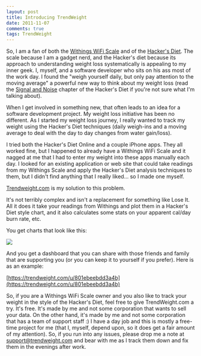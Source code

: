 ```yaml
---
layout: post
title: Introducing TrendWeight
date: 2011-11-07
comments: true
tags: TrendWeight
---
```


So, I am a fan of both the [Withings WiFi Scale](http://www.withings.com/en/bodyscale) and of the [Hacker's Diet](http://www.fourmilab.ch/hackdiet/).   The scale because I am a gadget nerd, and the Hacker's diet because its approach to understanding weight loss systematically is appealing to my inner geek.  I, myself, and a software developer who sits on his ass most of the work day.  I found the "weigh yourself daily, but only pay attention to the moving average" a powerful new way to think about my weight loss (read the [Signal and Noise](http://www.fourmilab.ch/hackdiet/e4/signalnoise.html) chapter of the Hacker's Diet if you're not sure what I'm talking about).

When I get involved in something new, that often leads to an idea for a software development project. My weight loss initiative has been no different.  As I started my weight loss journey, I really wanted to track my weight using the Hacker's Diet techniques (daily weigh-ins and a moving average to deal with the day to day changes from water gain/loss).

I tried both the Hacker's Diet Online and a couple iPhone apps.  They all worked fine, but I happened to already have a Withings WiFi Scale and it nagged at me that I had to enter my weight into these apps manually each day.  I looked for an existing application or web site that could take readings from my Withings Scale and apply the Hacker's Diet analysis techniques to them, but I didn't find anything that I really liked... so I made one myself.

[Trendweight.com](https://trendweight.com) is my solution to this problem.

It's not terribly complex and isn't a replacement for something like Lose It.  All it does it take your readings from Withings and plot them in a Hacker's Diet style chart, and it also calculates some stats on your apparent cal/day burn rate, etc.

You get charts that look like this:

<img class="fancybox" src="/stuff/trendweight-intro.png" />

And you get a dashboard that you can share with those friends and family that are supporting you (or you can keep it to yourself if you prefer).  Here is as an example:

[https://trendweight.com/u/801ebeebdd3a4b](https://trendweight.com/u/801ebeebdd3a4b)

So, if you are a Withings WiFi Scale owner and you also like to track your weight in the style of the Hacker's Diet, feel free to give TrendWeight.com a try.  It's free.  It's made by me and not some corporation that wants to sell your data.  On the other hand, it's made by me and not some corporation that has a team of support staff :)  I have a day job and this is mostly a free-time project for me (that I, myself, depend upon, so it does get a fair amount of my attention). So, if you run into any issues, please drop me a note at [support@trendweight.com](mailto:support@trendweight.com) and bear with me as I track them down and fix them in the evenings after work.
